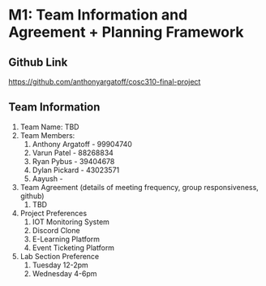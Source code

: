 # M1: Team Information and Agreement + Planning Framework

## Github Link

https://github.com/anthonyargatoff/cosc310-final-project

## Team Information

1. Team Name: TBD
1. Team Members: 
    1. Anthony Argatoff - 99904740
    1. Varun Patel - 88268834
    1. Ryan Pybus - 39404678
    1. Dylan Pickard - 43023571
    1. Aayush -
1. Team Agreement (details of meeting frequency, group responsiveness, github)
    1. TBD
1. Project Preferences
    1. IOT Monitoring System
    1. Discord Clone
    1. E-Learning Platform
    1. Event Ticketing Platform
1. Lab Section Preference
    1. Tuesday 12-2pm
    2. Wednesday 4-6pm

